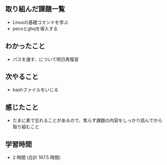 ## 取り組んだ課題一覧
- Linuxの基礎コマンドを学ぶ
- pecoとghqを導入する
## わかったこと
- パスを通す、について明日再復習
## 次やること
- bashファイルをいじる
## 感じたこと
- たまに素で忘れることがあるので、焦らず課題の内容をしっかり読んでから取り組むこと
## 学習時間
- 2 時間 (合計 167.5 時間)
